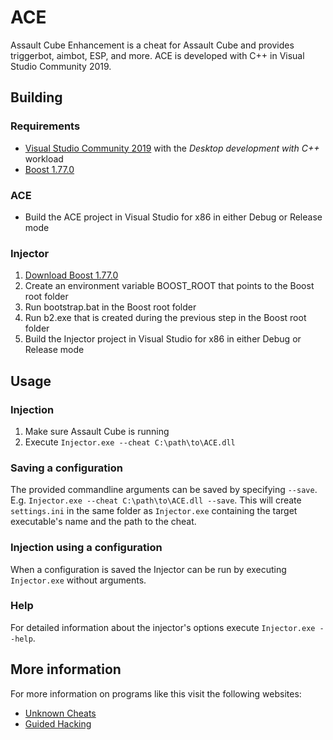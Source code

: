 # ACE
Assault Cube Enhancement is a cheat for Assault Cube and provides triggerbot, aimbot, ESP, and more. ACE is developed with C++ in Visual Studio Community 2019.

## Building

### Requirements

- [Visual Studio Community 2019](https://visualstudio.microsoft.com/) with the *Desktop development with C++* workload
- [Boost 1.77.0](https://www.boost.org/users/history/version_1_77_0.html)

### ACE

* Build the ACE project in Visual Studio for x86 in either Debug or Release mode

### Injector

1. [Download Boost 1.77.0](https://www.boost.org/users/history/version_1_77_0.html)
2. Create an environment variable BOOST_ROOT that points to the Boost root folder
3. Run bootstrap.bat in the Boost root folder
4. Run b2.exe that is created during the previous step in the Boost root folder
5. Build the Injector project in Visual Studio for x86 in either Debug or Release mode

## Usage

### Injection

1. Make sure Assault Cube is running
2. Execute `Injector.exe --cheat C:\path\to\ACE.dll`

### Saving a configuration

The provided commandline arguments can be saved by specifying `--save`. E.g. `Injector.exe --cheat C:\path\to\ACE.dll --save`. 
This will create `settings.ini` in the same folder as `Injector.exe` containing the target executable's name and the path to the cheat.

### Injection using a configuration

When a configuration is saved the Injector can be run by executing `Injector.exe` without arguments.

### Help

For detailed information about the injector's options execute `Injector.exe --help`.

## More information

For more information on programs like this visit the following websites:
* [Unknown Cheats](https://www.unknowncheats.me/)
* [Guided Hacking](https://guidedhacking.com/)
